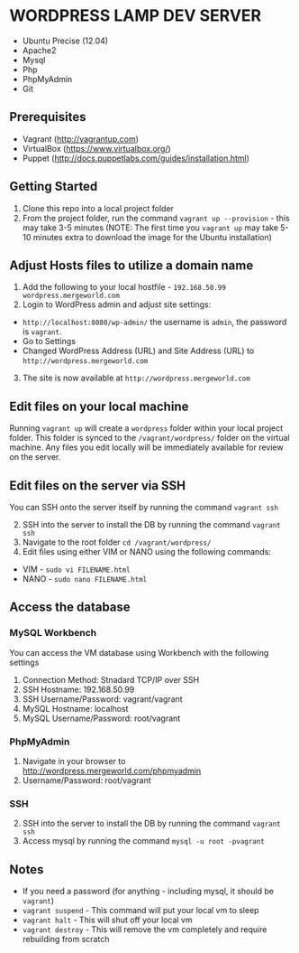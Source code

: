 # WORDPRESS LAMP DEV SERVER
+ Ubuntu Precise (12.04)
+ Apache2
+ Mysql
+ Php
+ PhpMyAdmin
+ Git

## Prerequisites
+ Vagrant (http://vagrantup.com)
+ VirtualBox (https://www.virtualbox.org/)
+ Puppet (http://docs.puppetlabs.com/guides/installation.html)

## Getting Started

1. Clone this repo into a local project folder
3. From the project folder, run the command `vagrant up --provision` - this may take 3-5 minutes (NOTE: The first time you `vagrant up` may take 5-10 minutes extra to download the image for the Ubuntu installation)

## Adjust Hosts files to utilize a domain name

1. Add the following to your local hostfile - `192.168.50.99 wordpress.mergeworld.com`
2. Login to WordPress admin and adjust site settings:
  + `http://localhost:8080/wp-admin/` the username is `admin`, the password is `vagrant`.
  + Go to Settings
  + Changed WordPress Address (URL) and Site Address (URL) to `http://wordpress.mergeworld.com`
3. The site is now available at `http://wordpress.mergeworld.com`

## Edit files on your local machine
Running `vagrant up` will create a `wordpress` folder within your local project folder. This folder is synced to the `/vagrant/wordpress/` folder on the virtual machine. Any files you edit locally will be immediately available for review on the server.

## Edit files on the server via SSH
You can SSH onto the server itself by running the command `vagrant ssh`


2. SSH into the server to install the DB by running the command `vagrant ssh`
3. Navigate to the root folder `cd /vagrant/wordpress/`
4. Edit files using either VIM or NANO using the following commands:
  + VIM - `sudo vi FILENAME.html`
  + NANO - `sudo nano FILENAME.html`

## Access the database

### MySQL Workbench

You can access the VM database using Workbench with the following settings

1. Connection Method: Stnadard TCP/IP over SSH
2. SSH Hostname: 192.168.50.99
3. SSH Username/Password: vagrant/vagrant
4. MySQL Hostname: localhost 
5. MySQL Username/Password: root/vagrant

### PhpMyAdmin
1. Navigate in your browser to http://wordpress.mergeworld.com/phpmyadmin
2. Username/Password: root/vagrant

### SSH
2. SSH into the server to install the DB by running the command `vagrant ssh`
4. Access mysql by running the command `mysql -u root -pvagrant`

## Notes
* If you need a password (for anything - including mysql, it should be `vagrant`)
* `vagrant suspend` - This command will put your local vm to sleep
* `vagrant halt` - This will shut off your local vm
* `vagrant destroy` - This will remove the vm completely and require rebuilding from scratch




